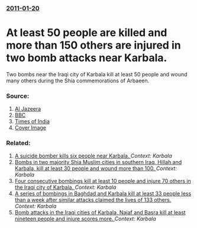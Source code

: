 ### [2011-01-20](/news/2011/01/20/index.md)

# At least 50 people are killed and more than 150 others are injured in two bomb attacks near Karbala. 

Two bombs near the Iraqi city of Karbala kill at least 50 people and wound many others during the Shia commemorations of Arbaeen.


### Source:

1. [Al Jazeera](http://english.aljazeera.net/news/middleeast/2011/01/2011120124327958681.html)
2. [BBC](http://www.bbc.co.uk/news/world-middle-east-12242407)
3. [Times of India](http://timesofindia.indiatimes.com/world/middle-east/45-dead-in-twin-Iraq-suicide-car-bombs-Official/articleshow/7327848.cms)
3. [Cover Image](http://ichef.bbci.co.uk/news/1024/media/images/44536000/jpg/_44536487_breaking_splash_466x260.jpg)

### Related:

1. [A suicide bomber kills six people near Karbala. ](/news/2016/11/14/a-suicide-bomber-kills-six-people-near-karbala.md) _Context: Karbala_
2. [Bombs in two majority Shia Muslim cities in southern Iraq, Hillah and Karbala, kill at least 30 people and wound more than 100. ](/news/2012/11/29/bombs-in-two-majority-shia-muslim-cities-in-southern-iraq-hillah-and-karbala-kill-at-least-30-people-and-wound-more-than-100.md) _Context: Karbala_
3. [Four consecutive bombings kill at least 10 people and injure 70 others in the Iraqi city of Karbala. ](/news/2011/09/25/four-consecutive-bombings-kill-at-least-10-people-and-injure-70-others-in-the-iraqi-city-of-karbala.md) _Context: Karbala_
4. [A series of bombings in Baghdad and Karbala kill at least 33 people less than a week after similar attacks claimed the lives of 133 others. ](/news/2011/01/24/a-series-of-bombings-in-baghdad-and-karbala-kill-at-least-33-people-less-than-a-week-after-similar-attacks-claimed-the-lives-of-133-others.md) _Context: Karbala_
5. [Bomb attacks in the Iraqi cities of Karbala, Najaf and Basra kill at least nineteen people and injure scores more. ](/news/2010/11/8/bomb-attacks-in-the-iraqi-cities-of-karbala-najaf-and-basra-kill-at-least-nineteen-people-and-injure-scores-more.md) _Context: Karbala_
